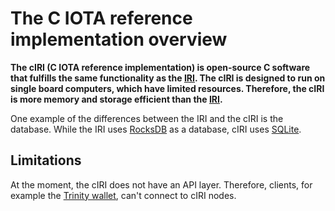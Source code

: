 # The C IOTA reference implementation overview

**The cIRI (C IOTA reference implementation) is open-source C software that fulfills the same functionality as the [IRI](root://iri/0.1/introduction/overview.md). The cIRI is designed to run on single board computers, which have limited resources. Therefore, the cIRI is more memory and storage efficient than the [IRI](root://iri/0.1/introduction/overview.md).**

One example of the differences between the IRI and the cIRI is the database. While the IRI uses [RocksDB](https://rocksdb.org/) as a database, cIRI uses [SQLite](https://sqlite.org/index.html).

## Limitations

At the moment, the cIRI does not have an API layer. Therefore, clients, for example the [Trinity wallet](root://trinity/0.1/introduction/overview.md), can't connect to cIRI nodes.
